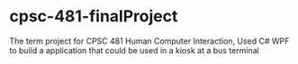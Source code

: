 # cpsc-481-finalProject
The term project for CPSC 481 Human Computer Interaction, Used C# WPF to build a application that could be used in a kiosk at a bus terminal
